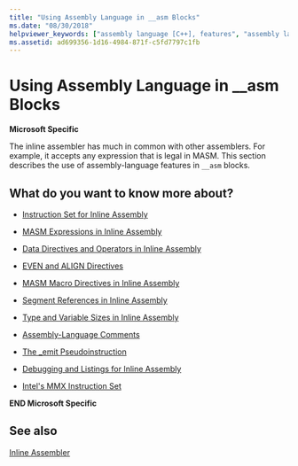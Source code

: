 ```yaml
---
title: "Using Assembly Language in __asm Blocks"
ms.date: "08/30/2018"
helpviewer_keywords: ["assembly language [C++], features", "assembly language [C++]", "__asm keyword [C++], assembly language in"]
ms.assetid: ad699356-1d16-4984-871f-c5fd7797c1fb
---
```

# Using Assembly Language in __asm Blocks

**Microsoft Specific**

The inline assembler has much in common with other assemblers. For example, it accepts any expression that is legal in MASM. This section describes the use of assembly-language features in `__asm` blocks.

## What do you want to know more about?

- [Instruction Set for Inline Assembly](../../assembler/inline/instruction-set-for-inline-assembly.md)

- [MASM Expressions in Inline Assembly](../../assembler/inline/masm-expressions-in-inline-assembly.md)

- [Data Directives and Operators in Inline Assembly](../../assembler/inline/data-directives-and-operators-in-inline-assembly.md)

- [EVEN and ALIGN Directives](../../assembler/inline/even-and-align-directives.md)

- [MASM Macro Directives in Inline Assembly](../../assembler/inline/masm-macro-directives-in-inline-assembly.md)

- [Segment References in Inline Assembly](../../assembler/inline/segment-references-in-inline-assembly.md)

- [Type and Variable Sizes in Inline Assembly](../../assembler/inline/type-and-variable-sizes-in-inline-assembly.md)

- [Assembly-Language Comments](../../assembler/inline/assembly-language-comments.md)

- [The _emit Pseudoinstruction](../../assembler/inline/emit-pseudoinstruction.md)

- [Debugging and Listings for Inline Assembly](../../assembler/inline/debugging-and-listings-for-inline-assembly.md)

- [Intel's MMX Instruction Set](../../assembler/inline/intel-s-mmx-instruction-set.md)

**END Microsoft Specific**

## See also

[Inline Assembler](../../assembler/inline/inline-assembler.md)<br/>